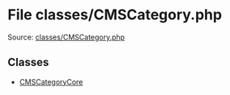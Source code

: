 File classes/CMSCategory.php
=========

Source: [classes/CMSCategory.php](https://github.com/PrestaShop/PrestaShop/blob/1.6.1.2/classes/CMSCategory.php)


Classes
-------

* [CMSCategoryCore](class.CMSCategoryCore.md)

